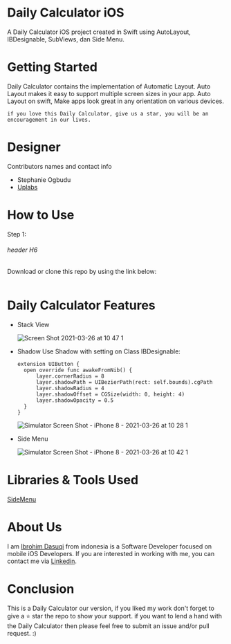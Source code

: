 # Daily Calculator iOS
A Daily Calculator iOS project created in Swift using AutoLayout, IBDesignable, SubViews, dan Side Menu.

# Getting Started
Daily Calculator contains the implementation of Automatic Layout. Auto Layout makes it easy to support multiple screen sizes in your app. Auto Layout on swift, Make apps look great in any orientation on various devices.

```
if you love this Daily Calculator, give us a star, you will be an encouragement in our lives.
```

# Designer
Contributors names and contact info
* Stephanie Ogbudu
* [Uplabs](https://www.uplabs.com/posts/calculator-app-90e0923d-c26b-4f19-9320-4e716271c868)

# How to Use
Step 1:
###### header H6

Download or clone this repo by using the link below:

```

```

# Daily Calculator Features
* Stack View

  ![Screen Shot 2021-03-26 at 10 47 1](https://user-images.githubusercontent.com/73922909/112574430-ce874000-8e20-11eb-9085-12329e731039.jpg)

* Shadow
  Use Shadow with setting on Class IBDesignable:
  ```
  extension UIButton {
    open override func awakeFromNib() {
        layer.cornerRadius = 8
        layer.shadowPath = UIBezierPath(rect: self.bounds).cgPath
        layer.shadowRadius = 4
        layer.shadowOffset = CGSize(width: 0, height: 4)
        layer.shadowOpacity = 0.5
    }
  }
  ```
  ![Simulator Screen Shot - iPhone 8 - 2021-03-26 at 10 28 1](https://user-images.githubusercontent.com/73922909/112573823-a21ef400-8e1f-11eb-9b57-1d30a97cf582.jpg)
  
* Side Menu

  ![Simulator Screen Shot - iPhone 8 - 2021-03-26 at 10 42 1](https://user-images.githubusercontent.com/73922909/112574023-080b7b80-8e20-11eb-8272-2b2825461aac.jpg)

# Libraries & Tools Used
[SideMenu](https://github.com/jonkykong/SideMenu)

# About Us
I am [Ibrohim Dasuqi](https://github.com/dasuqiibrohim) from indonesia is a Software Developer focused on mobile iOS Developers. If you are interested in working with me, you can contact me via [Linkedin](https://www.linkedin.com/in/dasuqiibrohim/).

# Conclusion
This is a Daily Calculator our version, if you liked my work don't forget to give a ⭐ star the repo to show your support. if you want to lend a hand with the Daily Calculator then please feel free to submit an issue and/or pull request. :)
